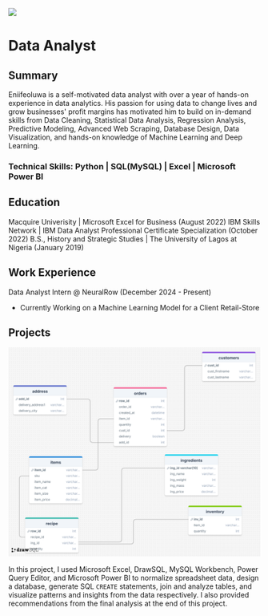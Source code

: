 ![](_MG_0313.jpg)

# Data Analyst

## Summary

Eniifeoluwa is a self-motivated data analyst with over a year of hands-on experience in data analytics. His passion for using data to change lives and grow businesses' profit margins has motivated him to build on in-demand skills from Data Cleaning, Statistical Data Analysis, Regression Analysis, Predictive Modeling, Advanced Web Scraping, Database Design, Data Visualization, and hands-on knowledge of Machine Learning and Deep Learning. 

### Technical Skills: Python | SQL(MySQL) | Excel | Microsoft Power BI

## Education

Macquire Univerisity | Microsoft Excel for Business (August 2022)
IBM Skills Network | IBM Data Analyst Professional Certificate Specialization (October 2022)
B.S., History and Strategic Studies | The University of Lagos at Nigeria (January 2019)

## Work Experience

Data Analyst Intern @ NeuralRow (December 2024 - Present)
- Currently Working on a Machine Learning Model for a Client Retail-Store

## Projects

![](database_diagram.png)

In this project, I used Microsoft Excel, DrawSQL, MySQL Workbench, Power Query Editor, and Microsoft Power BI to normalize spreadsheet data, design a database, generate SQL `CREATE` statements, join and analyze tables, and visualize patterns and insights from the data respectively. I also provided recommendations from the final analysis at the end of this project.
